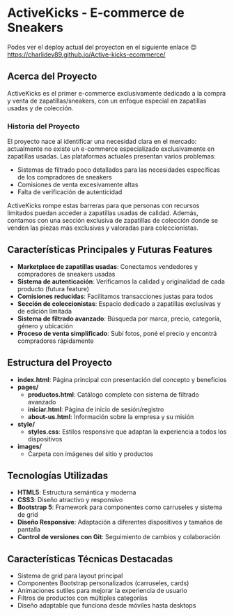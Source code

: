 # ActiveKicks - E-commerce de Sneakers
Podes ver el deploy actual del proyecton en el siguiente enlace 😊 
https://charlidev89.github.io/Active-kicks-ecommerce/

## Acerca del Proyecto

ActiveKicks es el primer e-commerce exclusivamente dedicado a la compra y venta de zapatillas/sneakers, con un enfoque especial en zapatillas usadas y de colección.
### Historia del Proyecto

El proyecto nace al identificar una necesidad clara en el mercado: actualmente no existe un e-commerce especializado exclusivamente en zapatillas usadas. Las plataformas actuales presentan varios problemas:

- Sistemas de filtrado poco detallados para las necesidades específicas de los compradores de sneakers
- Comisiones de venta excesivamente altas
- Falta de verificación de autenticidad

ActiveKicks rompe estas barreras para que personas con recursos limitados puedan acceder a zapatillas usadas de calidad. Además, contamos con una sección exclusiva de zapatillas de colección donde se venden las piezas más exclusivas y valoradas para coleccionistas.

## Características Principales y Futuras Features

- **Marketplace de zapatillas usadas**: Conectamos vendedores y compradores de sneakers usadas
- **Sistema de autenticación**: Verificamos la calidad y originalidad de cada producto (futura feature)
- **Comisiones reducidas**: Facilitamos transacciones justas para todos
- **Sección de coleccionistas**: Espacio dedicado a zapatillas exclusivas y de edición limitada
- **Sistema de filtrado avanzado**: Búsqueda por marca, precio, categoría, género y ubicación
- **Proceso de venta simplificado**: Subí fotos, poné el precio y encontrá compradores rápidamente

## Estructura del Proyecto

- **index.html**: Página principal con presentación del concepto y beneficios
- **pages/**
  - **productos.html**: Catálogo completo con sistema de filtrado avanzado
  - **iniciar.html**: Página de inicio de sesión/registro
  - **about-us.html**: Información sobre la empresa y su misión
- **style/**
  - **styles.css**: Estilos responsive que adaptan la experiencia a todos los dispositivos
- **images/**
  - Carpeta con imágenes del sitio y productos

## Tecnologías Utilizadas

- **HTML5**: Estructura semántica y moderna
- **CSS3**: Diseño atractivo y responsivo
- **Bootstrap 5**: Framework para componentes como carruseles y sistema de grid
- **Diseño Responsive**: Adaptación a diferentes dispositivos y tamaños de pantalla
- **Control de versiones con Git**: Seguimiento de cambios y colaboración

## Características Técnicas Destacadas

- Sistema de grid para layout principal
- Componentes Bootstrap personalizados (carruseles, cards)
- Animaciones sutiles para mejorar la experiencia de usuario
- Filtros de productos con múltiples categorías
- Diseño adaptable que funciona desde móviles hasta desktops

